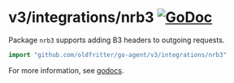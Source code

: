 # v3/integrations/nrb3 [![GoDoc](https://godoc.org/github.com/oldfritter/go-agent/v3/integrations/nrb3?status.svg)](https://godoc.org/github.com/oldfritter/go-agent/v3/integrations/nrb3)

Package `nrb3` supports adding B3 headers to outgoing requests.

```go
import "github.com/oldfritter/go-agent/v3/integrations/nrb3"
```

For more information, see
[godocs](https://godoc.org/github.com/oldfritter/go-agent/v3/integrations/nrb3).
